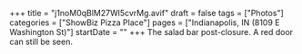 +++
title = "j1noM0qBlM27Wl5cvrMg.avif"
draft = false
tags = ["Photos"]
categories = ["ShowBiz Pizza Place"]
pages = ["Indianapolis, IN (8109 E Washington St)"]
startDate = ""
+++
The salad bar post-closure. A red door can still be seen.
